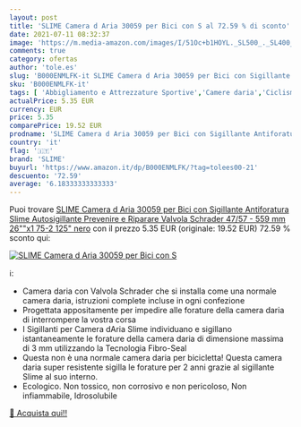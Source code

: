 ```yaml
---
layout: post
title: 'SLIME Camera d Aria 30059 per Bici con S al 72.59 % di sconto'
date: 2021-07-11 08:32:37
image: 'https://m.media-amazon.com/images/I/51Oc+b1HOYL._SL500_._SL400_.jpg'
comments: true
category: ofertas
author: 'tole.es'
slug: 'B000ENMLFK-it SLIME Camera d Aria 30059 per Bici con Sigillante...'
sku: 'B000ENMLFK-it'
tags: [ 'Abbigliamento e Attrezzature Sportive','Camere daria','Ciclismo','Componenti e parti per bicicletta','Sport e tempo libero','slime', ]
actualPrice: 5.35 EUR
currency: EUR
price: 5.35
comparePrice: 19.52 EUR
prodname: 'SLIME Camera d Aria 30059 per Bici con Sigillante Antiforatura Slime  Autosigillante  Prevenire e Riparare  Valvola Schrader  47/57 - 559 mm  26""x1 75-2 125"   nero'
country: 'it'
flag: '🇮🇹'
brand: 'SLIME'
buyurl: 'https://www.amazon.it/dp/B000ENMLFK/?tag=tolees00-21'
descuento: '72.59'
average: '6.18333333333333'
---
```


Puoi trovare [SLIME Camera d Aria 30059 per Bici con Sigillante Antiforatura Slime  Autosigillante  Prevenire e Riparare  Valvola Schrader  47/57 - 559 mm  26""x1 75-2 125"   nero](https://www.amazon.it/dp/B000ENMLFK/?tag=tolees00-21) con il prezzo 5.35 EUR (originale: 19.52 EUR) 72.59 % sconto qui:

[![SLIME Camera d Aria 30059 per Bici con S](https://m.media-amazon.com/images/I/51Oc+b1HOYL._SL500_._SL400_.jpg)](https://www.amazon.it/dp/B000ENMLFK/?tag=tolees00-21)

ℹ️:

- Camera daria con Valvola Schrader che si installa come una normale camera daria, istruzioni complete incluse in ogni confezione
- Progettata appositamente per impedire alle forature della camera daria di interrompere la vostra corsa
- I Sigillanti per Camera dAria Slime individuano e sigillano istantaneamente le forature della camera daria di dimensione massima di 3 mm utilizzando la Tecnologia Fibro-Seal
- Questa non è una normale camera daria per bicicletta! Questa camera daria super resistente sigilla le forature per 2 anni grazie al sigillante Slime al suo interno.
- Ecologico. Non tossico, non corrosivo e non pericoloso, Non infiammabile, Idrosolubile

[🛒 Acquista qui!!](https://www.amazon.it/dp/B000ENMLFK/?tag=tolees00-21)
